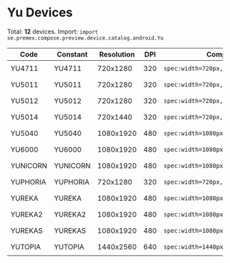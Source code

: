 # Yu Devices

Total: **12** devices. Import: `import se.premex.compose.preview.device.catalog.android.Yu`

| Code | Constant | Resolution | DPI | Compose Spec | Preview Usage |
|------|----------|------------|-----|-------------|---------------|
| YU4711 | YU4711 | 720x1280 | 320 | `spec:width=720px,height=1280px,dpi=320` | `@Preview(device = Yu.YU4711)` |
| YU5011 | YU5011 | 720x1280 | 320 | `spec:width=720px,height=1280px,dpi=320` | `@Preview(device = Yu.YU5011)` |
| YU5012 | YU5012 | 720x1280 | 320 | `spec:width=720px,height=1280px,dpi=320` | `@Preview(device = Yu.YU5012)` |
| YU5014 | YU5014 | 720x1440 | 320 | `spec:width=720px,height=1440px,dpi=320` | `@Preview(device = Yu.YU5014)` |
| YU5040 | YU5040 | 1080x1920 | 480 | `spec:width=1080px,height=1920px,dpi=480` | `@Preview(device = Yu.YU5040)` |
| YU6000 | YU6000 | 1080x1920 | 480 | `spec:width=1080px,height=1920px,dpi=480` | `@Preview(device = Yu.YU6000)` |
| YUNICORN | YUNICORN | 1080x1920 | 480 | `spec:width=1080px,height=1920px,dpi=480` | `@Preview(device = Yu.YUNICORN)` |
| YUPHORIA | YUPHORIA | 720x1280 | 320 | `spec:width=720px,height=1280px,dpi=320` | `@Preview(device = Yu.YUPHORIA)` |
| YUREKA | YUREKA | 1080x1920 | 480 | `spec:width=1080px,height=1920px,dpi=480` | `@Preview(device = Yu.YUREKA)` |
| YUREKA2 | YUREKA2 | 1080x1920 | 480 | `spec:width=1080px,height=1920px,dpi=480` | `@Preview(device = Yu.YUREKA2)` |
| YUREKAS | YUREKAS | 1080x1920 | 480 | `spec:width=1080px,height=1920px,dpi=480` | `@Preview(device = Yu.YUREKAS)` |
| YUTOPIA | YUTOPIA | 1440x2560 | 640 | `spec:width=1440px,height=2560px,dpi=640` | `@Preview(device = Yu.YUTOPIA)` |

<!-- Generated automatically. Do not edit manually. -->
